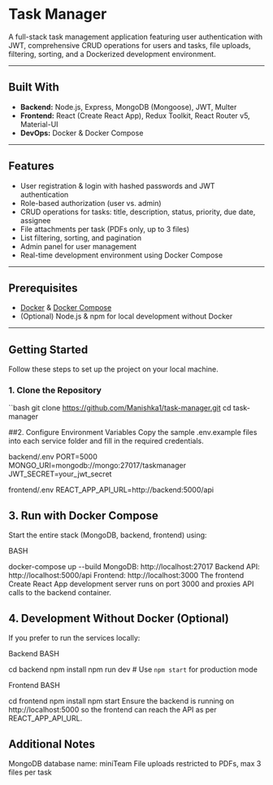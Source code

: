 # Task Manager

A full-stack task management application featuring user authentication with JWT, comprehensive CRUD operations for users and tasks, file uploads, filtering, sorting, and a Dockerized development environment.

---

## Built With

- **Backend:** Node.js, Express, MongoDB (Mongoose), JWT, Multer  
- **Frontend:** React (Create React App), Redux Toolkit, React Router v5, Material-UI  
- **DevOps:** Docker & Docker Compose  

---

## Features

- User registration & login with hashed passwords and JWT authentication  
- Role-based authorization (user vs. admin)  
- CRUD operations for tasks: title, description, status, priority, due date, assignee  
- File attachments per task (PDFs only, up to 3 files)  
- List filtering, sorting, and pagination  
- Admin panel for user management  
- Real-time development environment using Docker Compose  

---

## Prerequisites

- [Docker](https://www.docker.com/get-started) & [Docker Compose](https://docs.docker.com/compose/install/)  
- (Optional) Node.js & npm for local development without Docker  

---

## Getting Started

Follow these steps to set up the project on your local machine.

### 1. Clone the Repository

``bash
git clone https://github.com/Manishka1/task-manager.git
cd task-manager

##2. Configure Environment Variables
Copy the sample .env.example files into each service folder and fill in the required credentials.

backend/.env
PORT=5000
MONGO_URI=mongodb://mongo:27017/taskmanager
JWT_SECRET=your_jwt_secret

frontend/.env
REACT_APP_API_URL=http://backend:5000/api

## 3. Run with Docker Compose
Start the entire stack (MongoDB, backend, frontend) using:

BASH

docker-compose up --build
MongoDB: http://localhost:27017
Backend API: http://localhost:5000/api
Frontend: http://localhost:3000
The frontend Create React App development server runs on port 3000 and proxies API calls to the backend container.

## 4. Development Without Docker (Optional)
If you prefer to run the services locally:

Backend
BASH

cd backend
npm install
npm run dev       # Use `npm start` for production mode


Frontend
BASH

cd frontend
npm install
npm start
Ensure the backend is running on http://localhost:5000 so the frontend can reach the API as per REACT_APP_API_URL.

##  Additional Notes
MongoDB database name: miniTeam
File uploads restricted to PDFs, max 3 files per task
